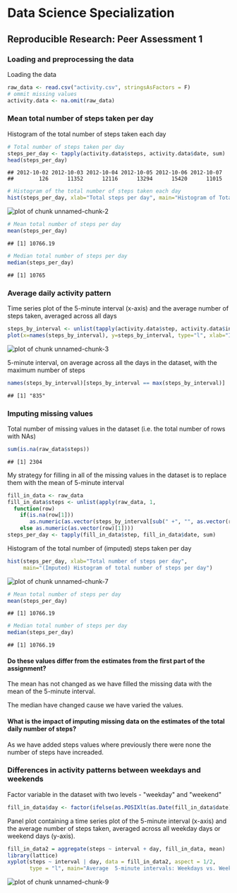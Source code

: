 # Data Science Specialization
## Reproducible Research: Peer Assessment 1

### Loading and preprocessing the data
Loading the data

```r
raw_data <- read.csv("activity.csv", stringsAsFactors = F)
# ommit missing values
activity.data <- na.omit(raw_data)
```

### Mean total number of steps taken per day
Histogram of the total number of steps taken each day

```r
# Total number of steps taken per day
steps_per_day <- tapply(activity.data$steps, activity.data$date, sum)
head(steps_per_day)
```

```
## 2012-10-02 2012-10-03 2012-10-04 2012-10-05 2012-10-06 2012-10-07 
##        126      11352      12116      13294      15420      11015
```

```r
# Histogram of the total number of steps taken each day
hist(steps_per_day, xlab="Total steps per day", main="Histogram of Total steps per day")
```

![plot of chunk unnamed-chunk-2](figure/unnamed-chunk-2-1.png) 

```r
# Mean total number of steps per day
mean(steps_per_day)
```

```
## [1] 10766.19
```

```r
# Median total number of steps per day
median(steps_per_day)
```

```
## [1] 10765
```

### Average daily activity pattern

Time series plot of the 5-minute interval (x-axis) and the average number of steps taken, averaged across all days

```r
steps_by_interval <- unlist(tapply(activity.data$step, activity.data$interval, mean, simplify=F))
plot(x=names(steps_by_interval), y=steps_by_interval, type="l", xlab="Interval", ylab="Average number of steps")
```

![plot of chunk unnamed-chunk-3](figure/unnamed-chunk-3-1.png) 

5-minute interval, on average across all the days in the dataset, with the maximum number of steps

```r
names(steps_by_interval)[steps_by_interval == max(steps_by_interval)]
```

```
## [1] "835"
```

### Imputing missing values
Total number of missing values in the dataset (i.e. the total number of rows with NAs)

```r
sum(is.na(raw_data$steps))
```

```
## [1] 2304
```
My strategy for filling in all of the missing values in the dataset is to replace them with the mean of 5-minute interval

```r
fill_in_data <- raw_data
fill_in_data$steps <- unlist(apply(raw_data, 1, 
  function(row) 
    if(is.na(row[1]))
       as.numeric(as.vector(steps_by_interval[sub(" +", "", as.vector(row)[3])]))
    else as.numeric(as.vector(row)[1])))
steps_per_day <- tapply(fill_in_data$step, fill_in_data$date, sum)
```

Histogram of the total number of (imputed) steps taken per day 

```r
hist(steps_per_day, xlab="Total number of steps per day",
     main="(Imputed) Histogram of total number of steps per day")
```

![plot of chunk unnamed-chunk-7](figure/unnamed-chunk-7-1.png) 

```r
# Mean total number of steps per day
mean(steps_per_day)
```

```
## [1] 10766.19
```

```r
# Median total number of steps per day
median(steps_per_day)
```

```
## [1] 10766.19
```


#### Do these values differ from the estimates from the first part of the assignment? 
The mean has not changed as we have filled the missing data with the mean of the 5-minute interval.

The median have changed cause we have varied the values.


#### What is the impact of imputing missing data on the estimates of the total daily number of steps?

As we have added steps values where previously there were none the number of steps have increaded.


### Differences in activity patterns between weekdays and weekends
Factor variable in the dataset with two levels - "weekday" and "weekend"

```r
fill_in_data$day <- factor(ifelse(as.POSIXlt(as.Date(fill_in_data$date))$wday >5, "Weekend", "Weekday"))
```

Panel plot containing a time series plot of the 5-minute interval (x-axis) and the
average number of steps taken, averaged across all weekday days or weekend days (y-axis). 

```r
fill_in_data2 = aggregate(steps ~ interval + day, fill_in_data, mean)
library(lattice)
xyplot(steps ~ interval | day, data = fill_in_data2, aspect = 1/2, 
       type = "l", main="Average  5-minute intervals: Weekdays vs. Weekends")
```

![plot of chunk unnamed-chunk-9](figure/unnamed-chunk-9-1.png) 
